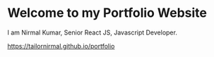 # Welcome to my Portfolio Website

I am Nirmal Kumar, Senior React JS, Javascript Developer.

https://tailornirmal.github.io/portfolio

